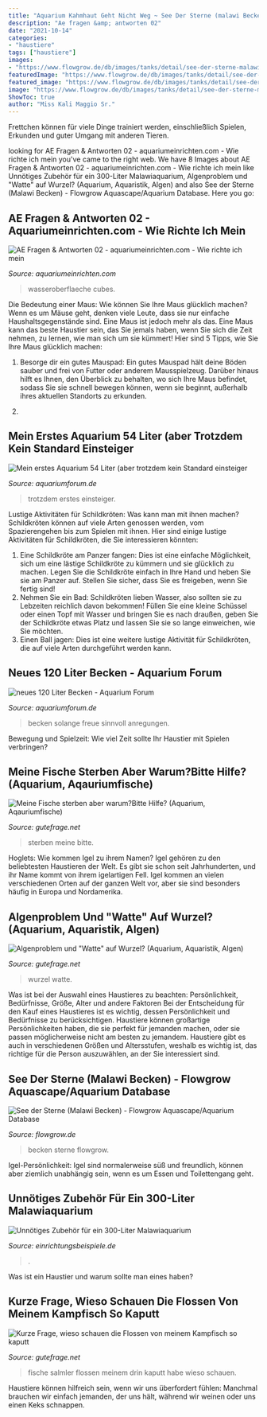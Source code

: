 ```yaml
---
title: "Aquarium Kahmhaut Geht Nicht Weg ~ See Der Sterne (malawi Becken)"
description: "Ae fragen &amp; antworten 02"
date: "2021-10-14"
categories:
- "haustiere"
tags: ["haustiere"]
images:
- "https://www.flowgrow.de/db/images/tanks/detail/see-der-sterne-malawi-becken-534a836658d65.jpg"
featuredImage: "https://www.flowgrow.de/db/images/tanks/detail/see-der-sterne-malawi-becken-534a836658d65.jpg"
featured_image: "https://www.flowgrow.de/db/images/tanks/detail/see-der-sterne-malawi-becken-534a836658d65.jpg"
image: "https://www.flowgrow.de/db/images/tanks/detail/see-der-sterne-malawi-becken-534a836658d65.jpg"
ShowToc: true
author: "Miss Kali Maggio Sr."
---
```



Frettchen können für viele Dinge trainiert werden, einschließlich Spielen, Erkunden und guter Umgang mit anderen Tieren.

	

		
looking for AE Fragen &amp; Antworten 02 - aquariumeinrichten.com - Wie richte ich mein you've came to the right web. We have 8 Images about AE Fragen &amp; Antworten 02 - aquariumeinrichten.com - Wie richte ich mein like Unnötiges Zubehör für ein 300-Liter Malawiaquarium, Algenproblem und &quot;Watte&quot; auf Wurzel? (Aquarium, Aquaristik, Algen) and also See der Sterne (Malawi Becken) - Flowgrow Aquascape/Aquarium Database. Here you go:
		
    
## AE Fragen &amp; Antworten 02 - Aquariumeinrichten.com - Wie Richte Ich Mein

<img loading=lazy src="http://www.aquariumeinrichten.com/content/image/px1200-content/kahmhaut-wasseroberflaeche.jpg" onerror="this.onerror=null;this.src='https://tse3.mm.bing.net/th?id=OIP.15xW8WTfLqIGdbthd1NYgwHaEU&amp;pid=15.1';" alt="AE Fragen &amp; Antworten 02 - aquariumeinrichten.com - Wie richte ich mein">

_Source: aquariumeinrichten.com_

>wasseroberflaeche cubes. 

	

Die Bedeutung einer Maus: Wie können Sie Ihre Maus glücklich machen?
Wenn es um Mäuse geht, denken viele Leute, dass sie nur einfache Haushaltsgegenstände sind. Eine Maus ist jedoch mehr als das. Eine Maus kann das beste Haustier sein, das Sie jemals haben, wenn Sie sich die Zeit nehmen, zu lernen, wie man sich um sie kümmert! Hier sind 5 Tipps, wie Sie Ihre Maus glücklich machen:
1. Besorge dir ein gutes Mauspad: Ein gutes Mauspad hält deine Böden sauber und frei von Futter oder anderem Mausspielzeug. Darüber hinaus hilft es Ihnen, den Überblick zu behalten, wo sich Ihre Maus befindet, sodass Sie sie schnell bewegen können, wenn sie beginnt, außerhalb ihres aktuellen Standorts zu erkunden.

2.

    
## Mein Erstes Aquarium 54 Liter (aber Trotzdem Kein Standard Einsteiger

<img loading=lazy src="https://www.aquariumforum.de/gallery/files/4/1/3/1/1/11-07-07_1949-med.jpg" onerror="this.onerror=null;this.src='https://tse4.mm.bing.net/th?id=OIP.mRYvIHSr0YCBegDzUZXVzgHaFj&amp;pid=15.1';" alt="Mein erstes Aquarium 54 Liter (aber trotzdem kein Standard einsteiger">

_Source: aquariumforum.de_

>trotzdem erstes einsteiger. 

	

Lustige Aktivitäten für Schildkröten: Was kann man mit ihnen machen?
Schildkröten können auf viele Arten genossen werden, vom Spazierengehen bis zum Spielen mit ihnen. Hier sind einige lustige Aktivitäten für Schildkröten, die Sie interessieren könnten:
1. Eine Schildkröte am Panzer fangen: Dies ist eine einfache Möglichkeit, sich um eine lästige Schildkröte zu kümmern und sie glücklich zu machen. Legen Sie die Schildkröte einfach in Ihre Hand und heben Sie sie am Panzer auf. Stellen Sie sicher, dass Sie es freigeben, wenn Sie fertig sind!
2. Nehmen Sie ein Bad: Schildkröten lieben Wasser, also sollten sie zu Lebzeiten reichlich davon bekommen! Füllen Sie eine kleine Schüssel oder einen Topf mit Wasser und bringen Sie es nach draußen, geben Sie der Schildkröte etwas Platz und lassen Sie sie so lange einweichen, wie Sie möchten.
3. Einen Ball jagen: Dies ist eine weitere lustige Aktivität für Schildkröten, die auf viele Arten durchgeführt werden kann.

    
## Neues 120 Liter Becken - Aquarium Forum

<img loading=lazy src="https://www.aquariumforum.de/gallery/files/2/3/7/6/6/aquarium_0041-med.jpg" onerror="this.onerror=null;this.src='https://tse1.mm.bing.net/th?id=OIP.a6f_WRhtx4SwdXelZjQJzQHaFj&amp;pid=15.1';" alt="neues 120 Liter Becken - Aquarium Forum">

_Source: aquariumforum.de_

>becken solange freue sinnvoll anregungen. 

	

Bewegung und Spielzeit: Wie viel Zeit sollte Ihr Haustier mit Spielen verbringen?

    
## Meine Fische Sterben Aber Warum?Bitte Hilfe? (Aquarium, Aqauriumfische)

<img loading=lazy src="https://images.gutefrage.net/media/fragen/bilder/meine-fische-sterben-aber-warumbitte-hilfe/0_big.jpg?v=1604354636000" onerror="this.onerror=null;this.src='https://tse2.mm.bing.net/th?id=OIP.hel0I1b70_zWEyo4LX9zxgAAAA&amp;pid=15.1';" alt="Meine Fische sterben aber warum?Bitte Hilfe? (Aquarium, Aqauriumfische)">

_Source: gutefrage.net_

>sterben meine bitte. 

	

Hoglets: Wie kommen Igel zu ihrem Namen?
Igel gehören zu den beliebtesten Haustieren der Welt. Es gibt sie schon seit Jahrhunderten, und ihr Name kommt von ihrem igelartigen Fell. Igel kommen an vielen verschiedenen Orten auf der ganzen Welt vor, aber sie sind besonders häufig in Europa und Nordamerika.

    
## Algenproblem Und &quot;Watte&quot; Auf Wurzel? (Aquarium, Aquaristik, Algen)

<img loading=lazy src="https://images.gutefrage.net/media/fragen/bilder/algenproblem-und-watte-auf-wurzel/2_full.jpg?v=1481453650000" onerror="this.onerror=null;this.src='https://tse1.mm.bing.net/th?id=OIP.l9ZbIPkTV33o2j5JXhQtlQHaHZ&amp;pid=15.1';" alt="Algenproblem und &quot;Watte&quot; auf Wurzel? (Aquarium, Aquaristik, Algen)">

_Source: gutefrage.net_

>wurzel watte. 

	

Was ist bei der Auswahl eines Haustieres zu beachten: Persönlichkeit, Bedürfnisse, Größe, Alter und andere Faktoren
Bei der Entscheidung für den Kauf eines Haustieres ist es wichtig, dessen Persönlichkeit und Bedürfnisse zu berücksichtigen. Haustiere können großartige Persönlichkeiten haben, die sie perfekt für jemanden machen, oder sie passen möglicherweise nicht am besten zu jemandem. Haustiere gibt es auch in verschiedenen Größen und Altersstufen, weshalb es wichtig ist, das richtige für die Person auszuwählen, an der Sie interessiert sind.

    
## See Der Sterne (Malawi Becken) - Flowgrow Aquascape/Aquarium Database

<img loading=lazy src="https://www.flowgrow.de/db/images/tanks/detail/see-der-sterne-malawi-becken-534a836658d65.jpg" onerror="this.onerror=null;this.src='https://tse1.mm.bing.net/th?id=OIP.-5zxqNC3MX2v0VbDBk_CfwHaCt&amp;pid=15.1';" alt="See der Sterne (Malawi Becken) - Flowgrow Aquascape/Aquarium Database">

_Source: flowgrow.de_

>becken sterne flowgrow. 

	

Igel-Persönlichkeit: Igel sind normalerweise süß und freundlich, können aber ziemlich unabhängig sein, wenn es um Essen und Toilettengang geht.

    
## Unnötiges Zubehör Für Ein 300-Liter Malawiaquarium

<img loading=lazy src="https://www.einrichtungsbeispiele.de/16to9/w800/guide/aquarium-einrichtungsguide/images/aquarium-einrichten-einkaufsliste-malawi-aquarium-unnoetig.html/0.jpg" onerror="this.onerror=null;this.src='https://tse2.mm.bing.net/th?id=OIP.AbMj44GRAvOBKG7MPFwdngHaEK&amp;pid=15.1';" alt="Unnötiges Zubehör für ein 300-Liter Malawiaquarium">

_Source: einrichtungsbeispiele.de_

>. 

	

Was ist ein Haustier und warum sollte man eines haben?

    
## Kurze Frage, Wieso Schauen Die Flossen Von Meinem Kampfisch So Kaputt

<img loading=lazy src="https://images.gutefrage.net/media/fragen/bilder/kurze-frage-wieso-schauen-die-flossen-von-meinem-kampfisch-so-kaputt-aus-habe-mollys-guppys--neon-salmler--noch-1-2-andere-fische-drin/0_big.jpg?v=1481624887000" onerror="this.onerror=null;this.src='https://tse2.mm.bing.net/th?id=OIP.L60ssVRqn0Wsa0ZPlPxRhwHaHa&amp;pid=15.1';" alt="Kurze Frage, wieso schauen die Flossen von meinem Kampfisch so kaputt">

_Source: gutefrage.net_

>fische salmler flossen meinem drin kaputt habe wieso schauen. 

	

Haustiere können hilfreich sein, wenn wir uns überfordert fühlen: Manchmal brauchen wir einfach jemanden, der uns hält, während wir weinen oder uns einen Keks schnappen.

